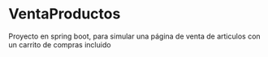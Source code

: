 # VentaProductos
Proyecto en spring boot, para simular una página de venta de articulos con un carrito de compras incluido
